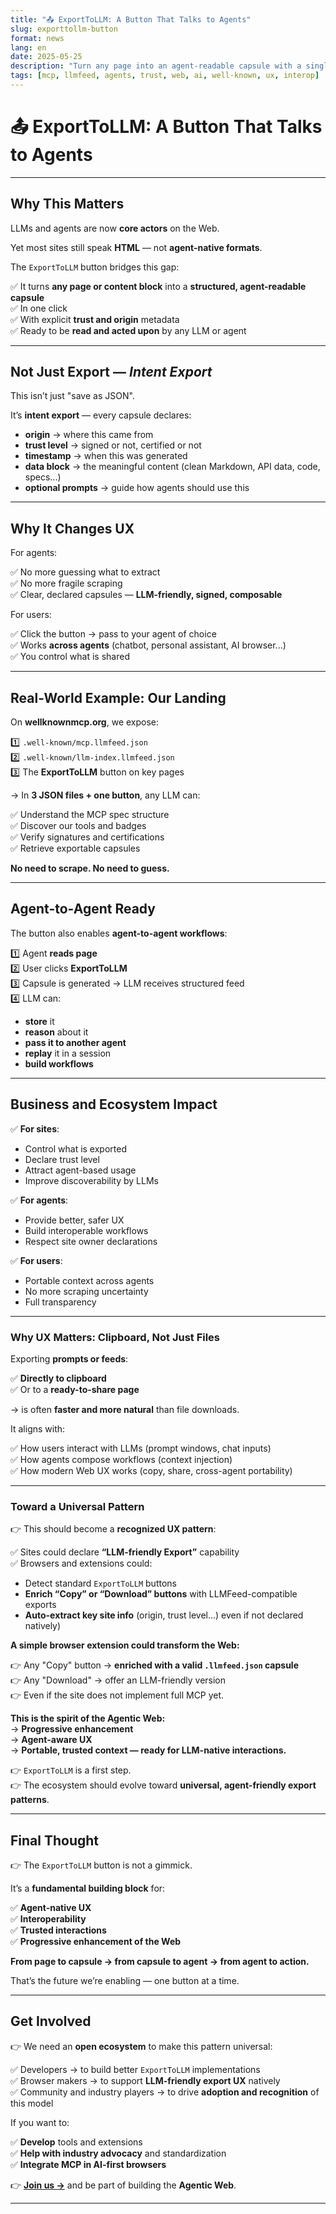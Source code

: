 ```yaml
---
title: "📤 ExportToLLM: A Button That Talks to Agents"
slug: exporttollm-button
format: news
lang: en
date: 2025-05-25
description: "Turn any page into an agent-readable capsule with a single button."
tags: [mcp, llmfeed, agents, trust, web, ai, well-known, ux, interop]
---
```


# 📤 ExportToLLM: A Button That Talks to Agents

---

## Why This Matters

LLMs and agents are now **core actors** on the Web.

Yet most sites still speak **HTML** — not **agent-native formats**.

The `ExportToLLM` button bridges this gap:

✅ It turns **any page or content block** into a **structured, agent-readable capsule**  
✅ In one click  
✅ With explicit **trust and origin** metadata  
✅ Ready to be **read and acted upon** by any LLM or agent  

---

## Not Just Export — *Intent Export*

This isn’t just "save as JSON".

It’s **intent export** — every capsule declares:

- **origin** → where this came from  
- **trust level** → signed or not, certified or not  
- **timestamp** → when this was generated  
- **data block** → the meaningful content (clean Markdown, API data, code, specs...)  
- **optional prompts** → guide how agents should use this  

---

## Why It Changes UX

For agents:

✅ No more guessing what to extract  
✅ No more fragile scraping  
✅ Clear, declared capsules — **LLM-friendly, signed, composable**

For users:

✅ Click the button → pass to your agent of choice  
✅ Works **across agents** (chatbot, personal assistant, AI browser...)  
✅ You control what is shared  

---

## Real-World Example: Our Landing

On **wellknownmcp.org**, we expose:

1️⃣ `.well-known/mcp.llmfeed.json`  
2️⃣ `.well-known/llm-index.llmfeed.json`  
3️⃣ The **ExportToLLM** button on key pages

→ In **3 JSON files + one button**, any LLM can:

✅ Understand the MCP spec structure  
✅ Discover our tools and badges  
✅ Verify signatures and certifications  
✅ Retrieve exportable capsules  

**No need to scrape. No need to guess.**

---

## Agent-to-Agent Ready

The button also enables **agent-to-agent workflows**:

1️⃣ Agent **reads page**  
2️⃣ User clicks **ExportToLLM**  
3️⃣ Capsule is generated → LLM receives structured feed  
4️⃣ LLM can:

- **store** it  
- **reason** about it  
- **pass it to another agent**  
- **replay** it in a session  
- **build workflows**  

---

## Business and Ecosystem Impact

✅ **For sites**:

- Control what is exported  
- Declare trust level  
- Attract agent-based usage  
- Improve discoverability by LLMs  

✅ **For agents**:

- Provide better, safer UX  
- Build interoperable workflows  
- Respect site owner declarations  

✅ **For users**:

- Portable context across agents  
- No more scraping uncertainty  
- Full transparency  

---

### Why UX Matters: Clipboard, Not Just Files

Exporting **prompts or feeds**:

✅ **Directly to clipboard**  
✅ Or to a **ready-to-share page**  

→ is often **faster and more natural** than file downloads.

It aligns with:

✅ How users interact with LLMs (prompt windows, chat inputs)  
✅ How agents compose workflows (context injection)  
✅ How modern Web UX works (copy, share, cross-agent portability)

---

### Toward a Universal Pattern

👉 This should become a **recognized UX pattern**:

✅ Sites could declare **“LLM-friendly Export”** capability  
✅ Browsers and extensions could:

- Detect standard `ExportToLLM` buttons  
- **Enrich “Copy” or “Download” buttons** with LLMFeed-compatible exports  
- **Auto-extract key site info** (origin, trust level...) even if not declared natively)

**A simple browser extension could transform the Web:**

👉 Any "Copy" button → **enriched with a valid `.llmfeed.json` capsule**  
👉 Any "Download" → offer an LLM-friendly version  
👉 Even if the site does not implement full MCP yet.

**This is the spirit of the Agentic Web:**  
→ **Progressive enhancement**  
→ **Agent-aware UX**  
→ **Portable, trusted context — ready for LLM-native interactions.**

👉 `ExportToLLM` is a first step.  
👉 The ecosystem should evolve toward **universal, agent-friendly export patterns**.

---

## Final Thought

👉 The `ExportToLLM` button is not a gimmick.

It’s a **fundamental building block** for:

✅ **Agent-native UX**  
✅ **Interoperability**  
✅ **Trusted interactions**  
✅ **Progressive enhancement of the Web**  

**From page to capsule → from capsule to agent → from agent to action.**

That’s the future we’re enabling — one button at a time.

---

## Get Involved

👉 We need an **open ecosystem** to make this pattern universal:

✅ Developers → to build better `ExportToLLM` implementations  
✅ Browser makers → to support **LLM-friendly export UX** natively  
✅ Community and industry players → to drive **adoption and recognition** of this model  

If you want to:

✅ **Develop** tools and extensions  
✅ **Help with industry advocacy** and standardization  
✅ **Integrate MCP in AI-first browsers**

👉 **[Join us →](/join)** and be part of building the **Agentic Web**.

---